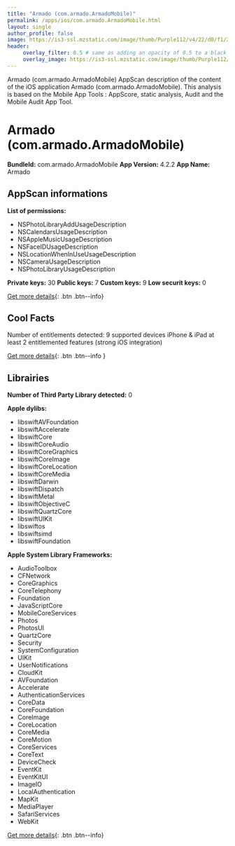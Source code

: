 ```yaml
---
title: "Armado (com.armado.ArmadoMobile)"
permalink: /apps/ios/com.armado.ArmadoMobile.html
layout: single
author_profile: false
image: https://is3-ssl.mzstatic.com/image/thumb/Purple112/v4/22/d0/f1/22d0f1e6-291a-c553-d40b-19f94271a395/AppIcon-0-0-1x_U007emarketing-0-0-0-7-0-0-sRGB-0-0-0-GLES2_U002c0-512MB-85-220-0-0.png/512x512bb.jpg
header: 
     overlay_filter: 0.5 # same as adding an opacity of 0.5 to a black background
     overlay_image: https://is3-ssl.mzstatic.com/image/thumb/Purple112/v4/22/d0/f1/22d0f1e6-291a-c553-d40b-19f94271a395/AppIcon-0-0-1x_U007emarketing-0-0-0-7-0-0-sRGB-0-0-0-GLES2_U002c0-512MB-85-220-0-0.png/512x512bb.jpg
---
```

Armado (com.armado.ArmadoMobile) AppScan description of the content of the iOS application Armado (com.armado.ArmadoMobile). This analysis is based on the Mobile App Tools : AppScore, static analysis, Audit and the Mobile Audit App Tool.

# Armado (com.armado.ArmadoMobile)

**BundleId:** com.armado.ArmadoMobile
**App Version:** 4.2.2
**App Name:** Armado


## AppScan informations 

**List of permissions:** 
- NSPhotoLibraryAddUsageDescription
- NSCalendarsUsageDescription
- NSAppleMusicUsageDescription
- NSFaceIDUsageDescription
- NSLocationWhenInUseUsageDescription
- NSCameraUsageDescription
- NSPhotoLibraryUsageDescription
  
  
**Private keys:** 30
**Public keys:** 7
**Custom keys:** 9
**Low securit keys:** 0
  
[Get more details](/pricing.html){: .btn .btn--info}

## Cool Facts

Number of entitlements detected: 9
supported devices iPhone & iPad
at least 2 entitlemented features (strong iOS integration)
  
[Get more details](/pricing.html){: .btn .btn--info }

## Librairies 
**Number of Third Party Library detected:** 0


**Apple dylibs:**
- libswiftAVFoundation
- libswiftAccelerate
- libswiftCore
- libswiftCoreAudio
- libswiftCoreGraphics
- libswiftCoreImage
- libswiftCoreLocation
- libswiftCoreMedia
- libswiftDarwin
- libswiftDispatch
- libswiftMetal
- libswiftObjectiveC
- libswiftQuartzCore
- libswiftUIKit
- libswiftos
- libswiftsimd
- libswiftFoundation


**Apple System Library Frameworks:**
- AudioToolbox
- CFNetwork
- CoreGraphics
- CoreTelephony
- Foundation
- JavaScriptCore
- MobileCoreServices
- Photos
- PhotosUI
- QuartzCore
- Security
- SystemConfiguration
- UIKit
- UserNotifications
- CloudKit
- AVFoundation
- Accelerate
- AuthenticationServices
- CoreData
- CoreFoundation
- CoreImage
- CoreLocation
- CoreMedia
- CoreMotion
- CoreServices
- CoreText
- DeviceCheck
- EventKit
- EventKitUI
- ImageIO
- LocalAuthentication
- MapKit
- MediaPlayer
- SafariServices
- WebKit


  
[Get more details](/pricing.html){: .btn .btn--info}

